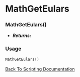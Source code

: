 # MathGetEulars

### MathGetEulars()
- ***Returns:*** 

### Usage

```Lua
MathGetEulars()
```


[Back To Scripting Documentation](../README.md)
